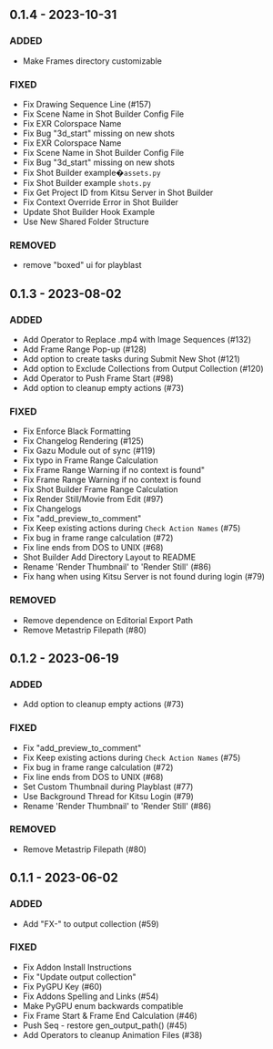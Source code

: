 ## 0.1.4 - 2023-10-31 
 
### ADDED
- Make Frames directory customizable 

### FIXED 
- Fix Drawing Sequence Line (#157)
- Fix Scene Name in Shot Builder Config File
- Fix EXR Colorspace Name
- Fix Bug "3d_start" missing on new shots
- Fix EXR Colorspace Name
- Fix Scene Name in Shot Builder Config File
- Fix Bug "3d_start" missing on new shots
- Fix Shot Builder example�`assets.py`
- Fix Shot Builder example `shots.py`
- Fix Get Project ID from Kitsu Server in Shot Builder
- Fix Context Override Error in Shot Builder
- Update Shot Builder Hook Example
- Use New Shared Folder Structure

### REMOVED 
- remove "boxed" ui for playblast


## 0.1.3 - 2023-08-02 
 
### ADDED 
- Add Operator to Replace .mp4 with Image Sequences (#132)
- Add Frame Range Pop-up (#128)
- Add option to create tasks during Submit New Shot (#121)
- Add option to Exclude Collections from Output Collection (#120)
- Add Operator to Push Frame Start (#98)
- Add option to cleanup empty actions (#73)

### FIXED 
- Fix Enforce Black Formatting
- Fix Changelog Rendering (#125)
- Fix Gazu Module out of sync (#119)
- Fix typo in Frame Range Calculation
- Fix Frame Range Warning if no context is found"
- Fix Frame Range Warning if no context is found
- Fix Shot Builder Frame Range Calculation
- Fix Render Still/Movie from Edit (#97)
- Fix Changelogs
- Fix "add_preview_to_comment"
- Fix Keep existing actions during `Check Action Names` (#75)
- Fix bug in frame range calculation (#72)
- Fix line ends from DOS to UNIX (#68)
- Shot Builder Add Directory Layout to README
- Rename 'Render Thumbnail' to 'Render Still' (#86)
- Fix hang when using Kitsu Server is not found during login (#79)

### REMOVED 
- Remove dependence on Editorial Export Path
- Remove Metastrip Filepath (#80)

## 0.1.2 - 2023-06-19 
 
### ADDED 
- Add option to cleanup empty actions (#73)

### FIXED 
- Fix "add_preview_to_comment"
- Fix Keep existing actions during `Check Action Names` (#75)
- Fix bug in frame range calculation (#72)
- Fix line ends from DOS to UNIX (#68)
- Set Custom Thumbnail during Playblast (#77)
- Use Background  Thread for Kitsu Login (#79)
- Rename 'Render Thumbnail' to 'Render Still' (#86)

### REMOVED 
- Remove Metastrip Filepath (#80)


## 0.1.1 - 2023-06-02 
 
### ADDED 
- Add "FX-" to output collection (#59)

### FIXED 
- Fix Addon Install Instructions
- Fix "Update output collection"
- Fix PyGPU Key (#60)
- Fix Addons Spelling and Links (#54)
- Make PyGPU enum backwards compatible
- Fix Frame Start & Frame End Calculation (#46)
- Push Seq - restore gen_output_path() (#45)
- Add Operators to cleanup Animation Files (#38)